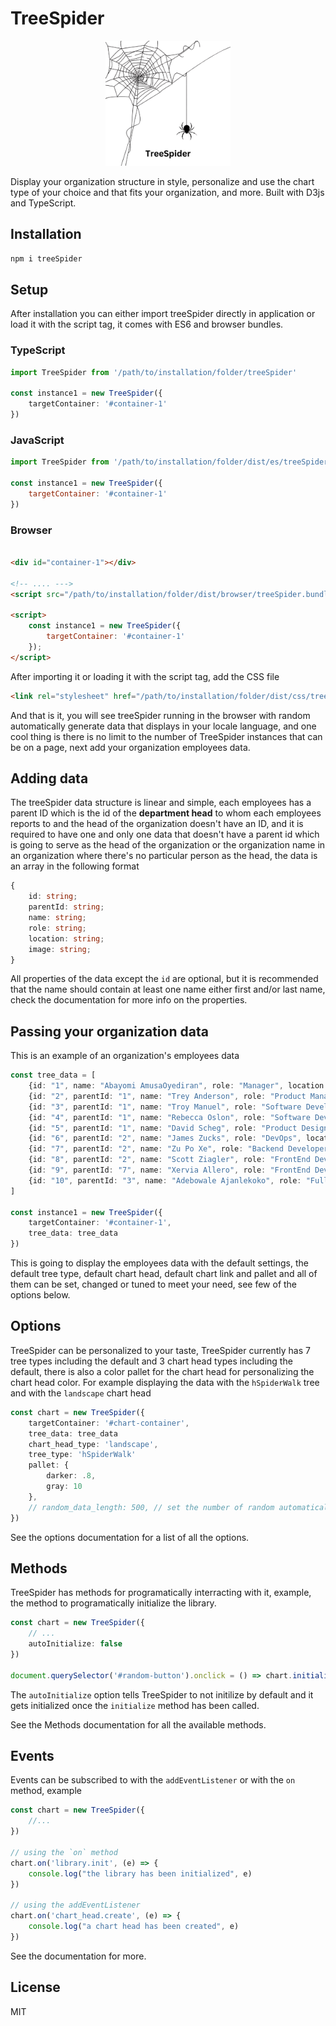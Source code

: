 # TreeSpider

<div align="center">
    <img src="https://github.com/paulosabayomi/treeSpider/blob/main/res/treeSpider.png" alt="TreeSpider logo" width="200" style="object-fit: contain; justify-self:center;"/>
</div>

<!-- [START BADGES] -->
<!-- [END BADGES] -->

Display your organization structure in style, personalize and use the chart type of your choice and that fits your organization, and more. Built with D3js and TypeScript.

## Installation

```bash
npm i treeSpider
```

## Setup

After installation you can either import treeSpider directly in application or load it with the script tag, it comes with ES6 and browser bundles.

### TypeScript

```ts
import TreeSpider from '/path/to/installation/folder/treeSpider'

const instance1 = new TreeSpider({
    targetContainer: '#container-1'
})
```

### JavaScript

```js
import TreeSpider from '/path/to/installation/folder/dist/es/treeSpider.bundle.min.js'

const instance1 = new TreeSpider({
    targetContainer: '#container-1'
})
```

### Browser

```html

<div id="container-1"></div>

<!-- .... --->
<script src="/path/to/installation/folder/dist/browser/treeSpider.bundle.min.js"></script>

<script>
    const instance1 = new TreeSpider({
        targetContainer: '#container-1'
    });
</script>

```

After importing it or loading it with the script tag, add the CSS file

```html
<link rel="stylesheet" href="/path/to/installation/folder/dist/css/treeSpider.css">
```

And that is it, you will see treeSpider running in the browser with random automatically generate data that displays in your locale language, and one cool thing is there is no limit to the number of TreeSpider instances that can be on a page, next add your organization employees data.

## Adding data

The treeSpider data structure is linear and simple, each employees has a parent ID which is the id of the **department head** to whom each employees reports to and the head of the organization doesn't have an ID, and it is required to have one and only one data that doesn't have a parent id which is going to serve as the head of the organization or the organization name in an organization where there's no particular person as the head, the data is an array in the following format

```ts
{
    id: string; 
    parentId: string; 
    name: string; 
    role: string; 
    location: string;
    image: string;
}
```

All properties of the data except the `id` are optional, but it is recommended that the name should contain at least one name either first and/or last name, check the documentation for more info on the properties.  
  
## Passing your organization data

This is an example of an organization's employees data

```ts
const tree_data = [
    {id: "1", name: "Abayomi AmusaOyediran", role: "Manager", location: "Lagos, Nigeria"},
    {id: "2", parentId: "1", name: "Trey Anderson", role: "Product Manager", location: "California, United States"},
    {id: "3", parentId: "1", name: "Troy Manuel", role: "Software Developer", location: "Alberta, Canada"},
    {id: "4", parentId: "1", name: "Rebecca Oslon", role: "Software Developer", location: "London, United Kingdom"},
    {id: "5", parentId: "1", name: "David Scheg", role: "Product Designer", location: "Jiaozian, China"},
    {id: "6", parentId: "2", name: "James Zucks", role: "DevOps", location: "Accra, Ghana"},
    {id: "7", parentId: "2", name: "Zu Po Xe", role: "Backend Developer", location: "Johanesburg, South Africa"},
    {id: "8", parentId: "2", name: "Scott Ziagler", role: "FrontEnd Developer Intern"},
    {id: "9", parentId: "7", name: "Xervia Allero", role: "FrontEnd Developer Intern"},
    {id: "10", parentId: "3", name: "Adebowale Ajanlekoko", role: "Fullstack Developer"},
]

const instance1 = new TreeSpider({
    targetContainer: '#container-1',
    tree_data: tree_data
})
```

This is going to display the employees data with the default settings, the default tree type, default chart head, default chart link and pallet and all of them can be set, changed or tuned to meet your need, see few of the options below. 

## Options

TreeSpider can be personalized to your taste, TreeSpider currently has 7 tree types including the default and 3 chart head types including the default, there is also a color pallet for the chart head for personalizing the chart head color. For example displaying the data with the `hSpiderWalk` tree and with the `landscape` chart head

```ts
const chart = new TreeSpider({
    targetContainer: '#chart-container',
    tree_data: tree_data
    chart_head_type: 'landscape',
    tree_type: 'hSpiderWalk'
    pallet: {
        darker: .8,
        gray: 10
    },
    // random_data_length: 500, // set the number of random automatically generated employee data
})
```

See the options documentation for a list of all the options.

## Methods

TreeSpider has methods for programatically interracting with it, example, the method to programatically initialize the library.

```ts
const chart = new TreeSpider({
    // ...
    autoInitialize: false
})

document.querySelector('#random-button').onclick = () => chart.initialize()
```

The `autoInitialize` option tells TreeSpider to not initilize by default and it gets initialized once the `initialize` method has been called.  
  
See the Methods documentation for all the available methods.

## Events

Events can be subscribed to with the `addEventListener` or with the `on` method, example

```ts
const chart = new TreeSpider({
    //...
})

// using the `on` method
chart.on('library.init', (e) => {
    console.log("the library has been initialized", e)
})

// using the addEventListener
chart.on('chart_head.create', (e) => {
    console.log("a chart head has been created", e)
})

```

See the documentation for more.

## License

MIT
